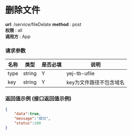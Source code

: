 删除文件
=======

**url**: /service/fileDelate
**method** : post  
**权限** : all  
**调用方** : App

### 请求参数

|     名称    |  类型  | 是否必填 |             说明                                    |
|-------------|--------|----------|------------------------------------------------     |
| type        | string | Y        | yej-tb-ufile    									|
| key         | string | Y        |  key为文件路径不包含域名    						|


### 返回值示例 (接口返回值示例)

```json
{
	"data":true,
	"message":"成功",
	"status":100
}
```